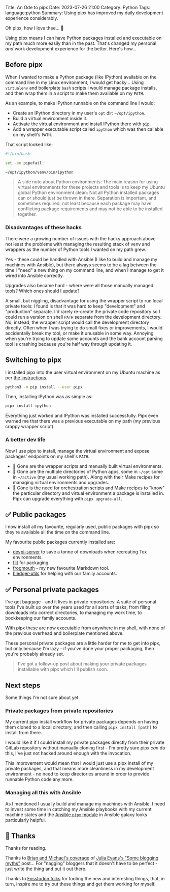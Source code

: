 Title: An Ode to pipx
Date: 2023-07-26 21:00
Category: Python
Tags: language:python
Summary: Using pipx has improved my daily development experience considerably.

Oh pipx, how I love thee... 🎵

Using pipx means I can have Python packages installed and executable on my path
much more easily than in the past. That's changed my personal _and_ work
development experience for the better. Here's how...

## Before pipx

When I wanted to make a Python package (like IPython) available on the command
line in my Linux environment, I would get hacky... Using `virtualenv` and
boilerplate `bash` scripts I would manage package installs, and then wrap them
in a script to make them available on my `PATH`.

As an example, to make IPython runnable on the command line I would:

* Create an IPython directory in my user's `opt` dir: `~/opt/ipython`.
* Build a virtual environment inside it.
* Activate the virtual environment and install IPython there with `pip`.
* Add a wrapper executable script called `ipython` which was then callable on
  my shell's `PATH`.

That script looked like:

```sh
#!/bin/bash

set -eo pipefail

~/opt/ipython/venv/bin/ipython
```

> A side note about Python environments:
> The main reason for using virtual environments for these projects and tools is
> to keep my Ubuntu global Python environment clean: Not all Python installed
> packages can or should just be thrown in there. Separation is important, and
> sometimes required, not least because each package may have conflicting package
> requirements and may not be able to be installed together.

### Disadvantages of these hacks

There were a growing number of issues with the hacky approach above - not least
the problems with managing the resulting stack of venv and wrappers as the
number of Python tools I wanted on my path grew.

Yes - these could be handled with Ansible (I like to build and manage my
machines with Ansible), but there always seems to be a lag between the time I
"need" a new thing on my command line, and when I manage to get it wired into
Ansible correctly.

Upgrades also became hard - where were all those manually managed tools? Which
ones should I update?

A small, but niggling, disadvantage for using the wrapper script to run local
private tools: I found is that it was hard to keep "development" and
"production" separate. I'd rarely re-create the private code repository so I
could run a version on shell `PATH` separate from the development directory.
No, instead, the wrapper script would call the development directory directly.
Often when I was trying to do small fixes or improvements, I would accidentally
break my tool, or make it unusable in some way. Annoying when you're trying to
update some accounts and the bank account parsing tool is crashing because
you're half way through updating it.

## Switching to pipx

I installed pipx into the user virtual environment on my Ubuntu machine as
per [the instructions](https://pypa.github.io/pipx/).

```sh
python3 -m pip install --user pipx
```

Then, installing IPython was as simple as:

```sh
pipx install ipython
```

Everything just worked and IPython was installed successfully. Pipx even warned
me that there was a previous executable on my path (my previous crappy wrapper
script).

### A better dev life

Now I use pipx to install, manage the virtual environment and expose packages'
endpoints on my shell's `PATH`.

* 🙅 Gone are the wrapper scripts and manually built virtual environments.
* 🙅 Gone are the multiple directories of Python apps, some in `~/opt` some in
  `~/active` (my usual working path). Along with their Make recipes for
  managing virtual environments and upgrades.
* 🙅 Gone is the need for orchestration scripts and Make recipes to "know" the
  particular directory and virtual environment a package is installed in. Pipx
  can upgrade everything with `pipx upgrade-all`.

## ✅ Public packages

I now install all my favourite, regularly used, public packages with pipx so
they're available all the time on the command line.

My favourite public packages currently installed are:

* [devpi-server](https://github.com/devpi/devpi) to save a tonne of downloads
  when recreating Tox environments.
* [flit](https://flit.pypa.io/en/stable/) for packaging.
* [frogmouth](https://github.com/Textualize/frogmouth/) - my new favourite
  Markdown tool.
* [hledger-utils](https://pypi.org/project/hledger-utils/) for helping with our
  family accounts.

## ✅ Personal private packages

I've got baggage - and it lives in private repositories: A suite of personal
tools I've built up over the years used for all sorts of tasks, from filing
downloads into correct directories, to managing my work time, to bookkeeping
our family accounts.

With pipx these are now executable from anywhere in my shell, with none of the
previous overhead and boilerplate mentioned above.

These personal private packages are a little harder for me to get into pipx,
but only because I'm lazy - if you've done your proper packaging, then you're
probably already set.

> I've got a follow-up post about making your private packages installable with
> pipx which I'll publish soon.

## Next steps

Some things I'm not sure about yet.

### Private packages from private repositories

My current pipx install workflow for private packages depends on having them
cloned to a local directory, and then calling `pipx install [path]` to install
from there.

I would like it if I could install my private packages directly from their
private GitLab repository without manually cloning first - I'm pretty sure pipx
_can_ do this, I've just not hacked around enough with the invocation.

This improvement would mean that I would just use a pipx install of my private
packages, and that means more cleanliness in my development environment - no
need to keep directories around in order to provide runnable Python code any
more.

### Managing all this with Ansible

As I mentioned I usually build and manage my machines with Ansible. I need to
invest some time in catching my Ansible playbooks with my current machine
states and the [Ansible `pipx`
module](https://docs.ansible.com/ansible/latest/collections/community/general/pipx_module.html)
in Ansible galaxy looks particularly helpful.

## 🙏 Thanks

Thanks for reading.

Thanks to [Brian and Michael's
coverage](https://pythonbytes.fm/episodes/show/342/dont-believe-those-old-blogging-myths)
of [Julia Evans's "Some blogging
myths"](https://jvns.ca/blog/2023/06/05/some-blogging-myths/) post... For
"nagging" bloggers that it doesn't have to be perfect - just write the thing
and put it out there.

Thanks to [Fosstodon folks](https://fosstodon.org/) for tooting the new and
interesting things, that, in turn, inspire me to try out these things and get
them working for myself.
